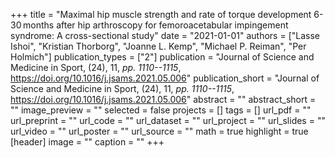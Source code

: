 +++
title = "Maximal hip muscle strength and rate of torque development 6-30 months after hip arthroscopy for femoroacetabular impingement syndrome: A cross-sectional study"
date = "2021-01-01"
authors = ["Lasse Ishoi", "Kristian Thorborg", "Joanne L. Kemp", "Michael P. Reiman", "Per Holmich"]
publication_types = ["2"]
publication = "Journal of Science and Medicine in Sport, (24), 11, _pp. 1110--1115_, https://doi.org/10.1016/j.jsams.2021.05.006"
publication_short = "Journal of Science and Medicine in Sport, (24), 11, _pp. 1110--1115_, https://doi.org/10.1016/j.jsams.2021.05.006"
abstract = ""
abstract_short = ""
image_preview = ""
selected = false
projects = []
tags = []
url_pdf = ""
url_preprint = ""
url_code = ""
url_dataset = ""
url_project = ""
url_slides = ""
url_video = ""
url_poster = ""
url_source = ""
math = true
highlight = true
[header]
image = ""
caption = ""
+++
